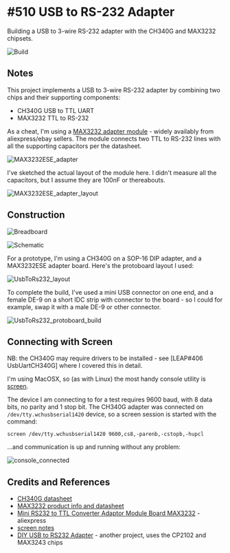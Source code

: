 # #510 USB to RS-232 Adapter

Building a USB to 3-wire RS-232 adapter with the CH340G and MAX3232 chipsets.

![Build](./assets/UsbToRs232_build.jpg?raw=true)

## Notes

This project implements a USB to 3-wire RS-232 adapter by combining two chips and their supporting components:

* CH340G USB to TTL UART
* MAX3232 TTL to RS-232

As a cheat, I'm using a [MAX3232 adapter module](https://www.aliexpress.com/item/32649292208.html) - widely availably from aliexpress/ebay sellers.
The module connects two TTL to RS-232 lines with all the supporting capacitors per the datasheet.

![MAX3232ESE_adapter](./assets/MAX3232ESE_adapter.jpg?raw=true)

I've sketched the actual layout of the module here. I didn't measure all the capacitors, but I assume they are 100nF or thereabouts.

![MAX3232ESE_adapter_layout](./assets/MAX3232ESE_adapter_layout.jpg?raw=true)

## Construction

![Breadboard](./assets/UsbToRs232_bb.jpg?raw=true)

![Schematic](./assets/UsbToRs232_schematic.jpg?raw=true)

For a prototype, I'm using a CH340G on a SOP-16 DIP adapter, and a MAX3232ESE adapter board.
Here's the protoboard layout I used:

![UsbToRs232_layout](./assets/UsbToRs232_layout.jpg?raw=true)

To complete the build, I've used a mini USB connector on one end, and a female DE-9 on a short IDC strip with connector to the board -
so I could for example, swap it with a male DE-9 or other connector.

![UsbToRs232_protoboard_build](./assets/UsbToRs232_protoboard_build.jpg?raw=true)

## Connecting with Screen

NB: the CH340G may require drivers to be installed - see [LEAP#406 UsbUartCH340G] where I covered this in detail.

I'm using MacOSX, so (as with Linux) the most handy console utility is
[screen](http://www.noah.org/wiki/Screen_notes#using_screen_as_an_RS-232_.2F_general_serial_terminal).

The device I am connecting to for a test requires 9600 baud, with 8 data bits, no parity and 1 stop bit.
The CH340G adapter was connected on `/dev/tty.wchusbserial1420` device, so a screen session
is started with the command:

    screen /dev/tty.wchusbserial1420 9600,cs8,-parenb,-cstopb,-hupcl

...and communication is up and running without any problem:

![console_connected](./assets/console_connected.png?raw=true)

## Credits and References

* [CH340G datasheet](http://androegg.de/wp-content/uploads/2016/07/CH340G_USB_TTL_Converter.pdf)
* [MAX3232 product info and datasheet](https://www.ti.com/product/MAX3232)
* [Mini RS232 to TTL Converter Adaptor Module Board MAX3232](https://www.aliexpress.com/item/32649292208.html) - aliexpress
* [screen notes](http://www.noah.org/wiki/Screen_notes)
* [DIY USB to RS232 Adapter](http://www.electronics-diy.com/electronic_schematic.php?id=1006) - another project, uses the CP2102 and MAX3243 chips

